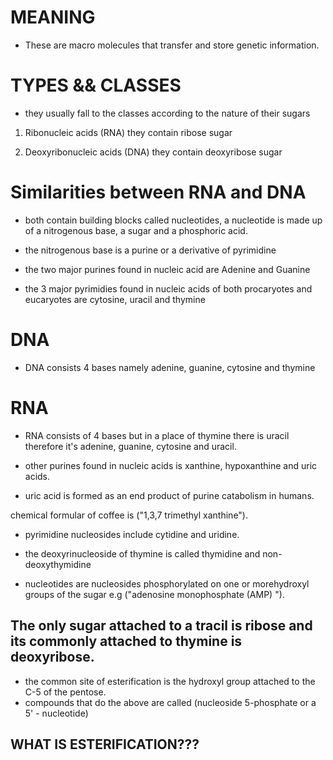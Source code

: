 # MEANING 

- These are macro molecules that transfer and store genetic information. 

# TYPES && CLASSES

- they usually fall to the classes according to the nature of their sugars 

1. Ribonucleic acids (RNA) they contain ribose sugar

2. Deoxyribonucleic acids (DNA) they contain deoxyribose sugar

# Similarities between RNA and DNA

- both contain building blocks called nucleotides, a nucleotide is made up of a nitrogenous base, a sugar and a phosphoric acid. 

- the nitrogenous base is a purine or a derivative of pyrimidine

- the two major purines found in nucleic acid are Adenine and Guanine

- the 3 major pyrimidies found in nucleic acids of both procaryotes and eucaryotes are cytosine, uracil and thymine

# DNA 
- DNA consists 4 bases namely adenine, guanine, cytosine and thymine

# RNA 
- RNA consists of 4 bases but in a place of thymine there is uracil therefore it's adenine, guanine, cytosine and uracil. 

- other purines found in nucleic acids is xanthine, hypoxanthine and uric acids.

- uric acid is formed as an end product of purine catabolism in humans. 

chemical formular of coffee is ("1,3,7 trimethyl xanthine").

- pyrimidine nucleosides include cytidine and uridine.

- the deoxyrinucleoside of thymine is called thymidine and non-deoxythymidine

- nucleotides are nucleosides phosphorylated on one or morehydroxyl groups of the sugar e.g ("adenosine monophosphate (AMP) ").

## The only sugar attached to a tracil is ribose and its commonly attached to thymine is deoxyribose. 

- the common site of esterification is the hydroxyl group attached to the C-5 of the pentose. 
- compounds that do the above are called (nucleoside 5-phosphate or a 5' - nucleotide)

## WHAT IS ESTERIFICATION???